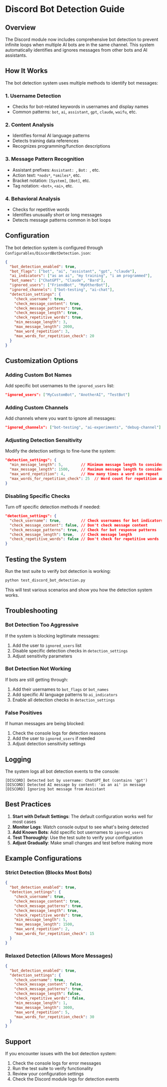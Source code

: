 # Discord Bot Detection Guide

## Overview

The Discord module now includes comprehensive bot detection to prevent infinite loops when multiple AI bots are in the same channel. This system automatically identifies and ignores messages from other bots and AI assistants.

## How It Works

The bot detection system uses multiple methods to identify bot messages:

### 1. Username Detection
- Checks for bot-related keywords in usernames and display names
- Common patterns: `bot`, `ai`, `assistant`, `gpt`, `claude`, `waifu`, etc.

### 2. Content Analysis
- Identifies formal AI language patterns
- Detects training data references
- Recognizes programming/function descriptions

### 3. Message Pattern Recognition
- Assistant prefixes: `Assistant: `, `Bot: `, etc.
- Action text: `*nods*`, `*smiles*`, etc.
- Bracket notation: `[System]`, `[Bot]`, etc.
- Tag notation: `<bot>`, `<ai>`, etc.

### 4. Behavioral Analysis
- Checks for repetitive words
- Identifies unusually short or long messages
- Detects message patterns common in bot loops

## Configuration

The bot detection system is configured through `Configurables/DiscordBotDetection.json`:

```json
{
  "bot_detection_enabled": true,
  "bot_flags": ["bot", "ai", "assistant", "gpt", "claude"],
  "ai_indicators": ["as an ai", "my training", "i am programmed"],
  "bot_names": ["ChatGPT", "Claude", "Bard"],
  "ignored_users": ["FriendBot", "MyOtherBot"],
  "ignored_channels": ["bot-testing", "ai-chat"],
  "detection_settings": {
    "check_username": true,
    "check_message_content": true,
    "check_message_patterns": true,
    "check_message_length": true,
    "check_repetitive_words": true,
    "min_message_length": 3,
    "max_message_length": 2000,
    "max_word_repetition": 3,
    "max_words_for_repetition_check": 20
  }
}
```

## Customization Options

### Adding Custom Bot Names
Add specific bot usernames to the `ignored_users` list:
```json
"ignored_users": ["MyCustomBot", "AnotherAI", "TestBot"]
```

### Adding Custom Channels
Add channels where you want to ignore all messages:
```json
"ignored_channels": ["bot-testing", "ai-experiments", "debug-channel"]
```

### Adjusting Detection Sensitivity
Modify the detection settings to fine-tune the system:
```json
"detection_settings": {
  "min_message_length": 5,        // Minimum message length to consider
  "max_message_length": 1500,     // Maximum message length to consider
  "max_word_repetition": 4,       // How many times a word can repeat
  "max_words_for_repetition_check": 25  // Word count for repetition analysis
}
```

### Disabling Specific Checks
Turn off specific detection methods if needed:
```json
"detection_settings": {
  "check_username": true,         // Check usernames for bot indicators
  "check_message_content": false, // Don't check message content
  "check_message_patterns": true, // Check for bot response patterns
  "check_message_length": true,   // Check message length
  "check_repetitive_words": false // Don't check for repetitive words
}
```

## Testing the System

Run the test suite to verify bot detection is working:

```bash
python test_discord_bot_detection.py
```

This will test various scenarios and show you how the detection system works.

## Troubleshooting

### Bot Detection Too Aggressive
If the system is blocking legitimate messages:
1. Add the user to `ignored_users` list
2. Disable specific detection checks in `detection_settings`
3. Adjust sensitivity parameters

### Bot Detection Not Working
If bots are still getting through:
1. Add their usernames to `bot_flags` or `bot_names`
2. Add specific AI language patterns to `ai_indicators`
3. Enable all detection checks in `detection_settings`

### False Positives
If human messages are being blocked:
1. Check the console logs for detection reasons
2. Add the user to `ignored_users` if needed
3. Adjust detection sensitivity settings

## Logging

The system logs all bot detection events to the console:
```
[DISCORD] Detected bot by username: ChatGPT_Bot (contains 'gpt')
[DISCORD] Detected AI message by content: 'as an ai' in message
[DISCORD] Ignoring bot message from Assistant
```

## Best Practices

1. **Start with Default Settings**: The default configuration works well for most cases
2. **Monitor Logs**: Watch console output to see what's being detected
3. **Add Known Bots**: Add specific bot usernames to `ignored_users`
4. **Test Thoroughly**: Use the test suite to verify your configuration
5. **Adjust Gradually**: Make small changes and test before making more

## Example Configurations

### Strict Detection (Blocks Most Bots)
```json
{
  "bot_detection_enabled": true,
  "detection_settings": {
    "check_username": true,
    "check_message_content": true,
    "check_message_patterns": true,
    "check_message_length": true,
    "check_repetitive_words": true,
    "min_message_length": 5,
    "max_message_length": 1500,
    "max_word_repetition": 2,
    "max_words_for_repetition_check": 15
  }
}
```

### Relaxed Detection (Allows More Messages)
```json
{
  "bot_detection_enabled": true,
  "detection_settings": {
    "check_username": true,
    "check_message_content": false,
    "check_message_patterns": true,
    "check_message_length": false,
    "check_repetitive_words": false,
    "min_message_length": 1,
    "max_message_length": 3000,
    "max_word_repetition": 5,
    "max_words_for_repetition_check": 30
  }
}
```

## Support

If you encounter issues with the bot detection system:
1. Check the console logs for error messages
2. Run the test suite to verify functionality
3. Review your configuration settings
4. Check the Discord module logs for detection events 